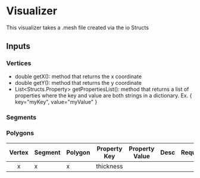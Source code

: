 # Visualizer

This visualizer takes a .mesh file created via the io Structs

## Inputs

### Vertices
* double getX(): method that returns the x coordinate
* double getY(): method that returns the y coordinate
* List<Structs.Property> getPropertiesList(): method that returns a list of properties where the key and value are both strings in a dictionary. Ex. { key="myKey", value="myValue" }

### Segments


### Polygons

| Vertex | Segment | Polygon | Property Key | Property Value | Desc | Required |
|:--:|---------------|------|-------|-----|--------|----|
| x | x | x | thickness | 